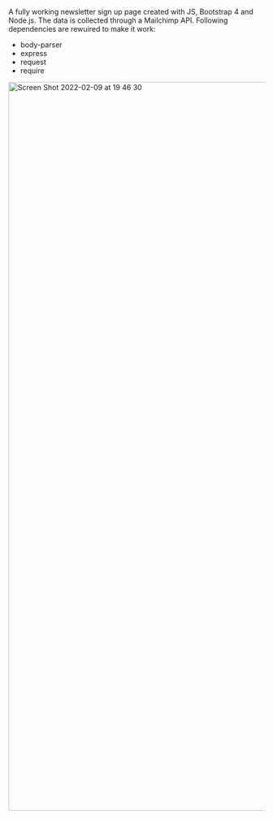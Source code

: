 A fully working newsletter sign up page created with JS, Bootstrap 4 and Node.js.
The data is collected through a Mailchimp API. Following dependencies are rewuired to make it work:
- body-parser
- express
- request
- require

<img width="1435" alt="Screen Shot 2022-02-09 at 19 46 30" src="https://user-images.githubusercontent.com/94465852/153258580-257e4eaf-4f9a-42a0-bdcc-ab315a0781c6.png">
